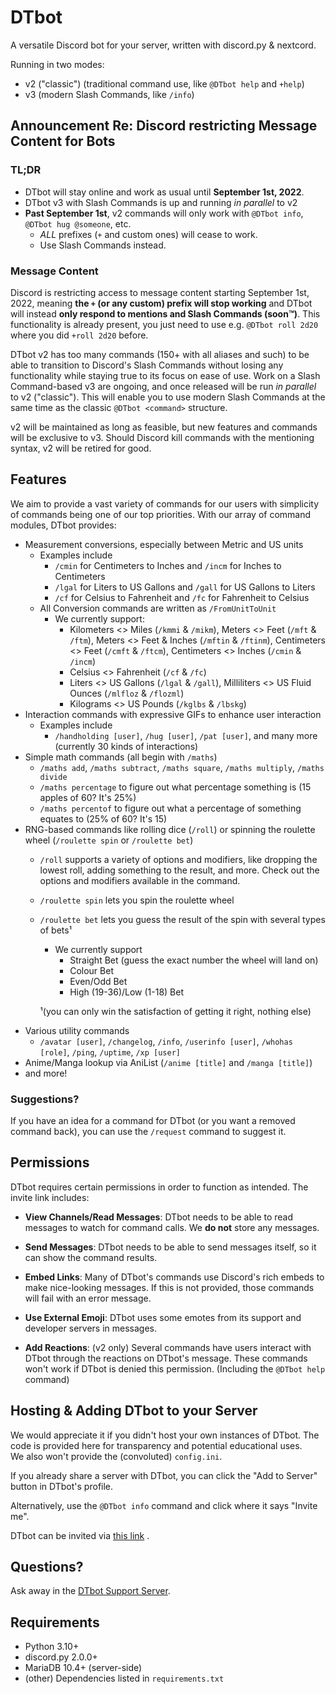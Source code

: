 # DTbot

A versatile Discord bot for your server, written with discord.py & nextcord.

Running in two modes:

* v2 ("classic") (traditional command use, like `@DTbot help` and `+help`)
* v3 (modern Slash Commands, like `/info`)

## Announcement Re: Discord restricting Message Content for Bots

### TL;DR

* DTbot will stay online and work as usual until **September 1st, 2022**.
* DTbot v3 with Slash Commands is up and running *in parallel* to v2
* **Past September 1st**, v2 commands will only work with `@DTbot info`, `@DTbot hug @someone`, etc.
    * *ALL* prefixes (`+` and custom ones) will cease to work.
    * Use Slash Commands instead.

### Message Content

Discord is restricting access to message content starting September 1st, 2022, meaning **the `+` (or any custom)
prefix will stop working** and DTbot will instead **only respond to mentions and Slash Commands (soon™)**. This
functionality is already present, you just need to use e.g. `@DTbot roll 2d20` where you did `+roll 2d20` before.

DTbot v2 has too many commands (150+ with all aliases and such) to be able to transition to Discord's Slash
Commands without losing any functionality while staying true to its focus on ease of use.
Work on a Slash Command-based v3 are ongoing, and once released will be run *in parallel* to v2 ("classic"). This will
enable you to use modern Slash Commands at the same time as the classic `@DTbot <command>` structure.

v2 will be maintained as long as feasible, but new features and commands will be exclusive to v3. Should Discord
kill commands with the mentioning syntax, v2 will be retired for good.

## Features

We aim to provide a vast variety of commands for our users with simplicity of commands being one of our top priorities.
With our array of command modules, DTbot provides:

* Measurement conversions, especially between Metric and US units
    * Examples include
        * `/cmin` for Centimeters to Inches and `/incm` for Inches to Centimeters
        * `/lgal` for Liters to US Gallons and `/gall` for US Gallons to Liters
        * `/cf` for Celsius to Fahrenheit and `/fc` for Fahrenheit to Celsius
    * All Conversion commands are written as `/FromUnitToUnit`
        * We currently support:
            * Kilometers <> Miles (`/kmmi` & `/mikm`), Meters <> Feet (`/mft` & `/ftm`), Meters <> Feet & Inches
              (`/mftin` & `/ftinm`), Centimeters <> Feet (`/cmft` & `/ftcm`), Centimeters <> Inches  (`/cmin` & `/incm`)
            * Celsius <> Fahrenheit (`/cf` & `/fc`)
            * Liters <> US Gallons (`/lgal` & `/gall`), Milliliters <> US Fluid Ounces (`/mlfloz` & `/flozml`)
            * Kilograms <> US Pounds (`/kglbs` & `/lbskg`)
* Interaction commands with expressive GIFs to enhance user interaction
    * Examples include
        * `/handholding [user]`, `/hug [user]`, `/pat [user]`, and many more (currently 30 kinds of interactions)
* Simple math commands (all begin with `/maths`)
    * `/maths add`, `/maths subtract`, `/maths square`, `/maths multiply`, `/maths divide`
    * `/maths percentage` to figure out what percentage something is (15 apples of 60? It's 25%)
    * `/maths percentof` to figure out what a percentage of something equates to (25% of 60? It's 15)
* RNG-based commands like rolling dice (`/roll`) or spinning the roulette wheel (`/roulette spin` or `/roulette bet`)
    * `/roll` supports a variety of options and modifiers, like dropping the lowest roll, adding something to the
      result, and more. Check out the options and modifiers available in the command.
    * `/roulette spin` lets you spin the roulette wheel
    * `/roulette bet` lets you guess the result of the spin with several types of bets¹
        * We currently support
            * Straight Bet (guess the exact number the wheel will land on)
            * Colour Bet
            * Even/Odd Bet
            * High (19-36)/Low (1-18) Bet

      ¹(you can only win the satisfaction of getting it right, nothing else)
* Various utility commands
    * `/avatar [user]`, `/changelog`, `/info`, `/userinfo [user]`, `/whohas [role]`, `/ping`, `/uptime`, `/xp [user]`
* Anime/Manga lookup via AniList (`/anime [title]` and `/manga [title]`)
* and more!

### Suggestions?

If you have an idea for a command for DTbot (or you want a removed command back), you can use the `/request` command to
suggest it.

## Permissions

DTbot requires certain permissions in order to function as intended. The invite link includes:

- **View Channels/Read Messages**: DTbot needs to be able to read messages to watch for command calls. We **do not**
  store any messages.

- **Send Messages**: DTbot needs to be able to send messages itself, so it can show the command results.

- **Embed Links**: Many of DTbot's commands use Discord's rich embeds to make nice-looking messages. If this is not
  provided, those commands will fail with an error message.

- **Use External Emoji**: DTbot uses some emotes from its support and developer servers in messages.

- **Add Reactions**: (v2 only) Several commands have users interact with DTbot through the reactions on DTbot's message.
  These commands won't work if DTbot is denied this permission. (Including the `@DTbot help` command)

## Hosting & Adding DTbot to your Server

We would appreciate it if you didn't host your own instances of DTbot. The code is provided here for transparency and
potential educational uses.<br>
We also won't provide the (convoluted) `config.ini`.

If you already share a server with DTbot, you can click the "Add to Server" button in DTbot's profile.

Alternatively, use the `@DTbot info` command and click where it says "Invite me".

DTbot can be invited
via [this link](https://discord.com/api/oauth2/authorize?client_id=472730689599569921&permissions=281664&scope=applications.commands%20bot)
.

## Questions?

Ask away in the [DTbot Support Server](https://discord.gg/kSPMd2v).

## Requirements

* Python 3.10+
* discord.py 2.0.0+
* MariaDB 10.4+ (server-side)
* (other) Dependencies listed in `requirements.txt`
